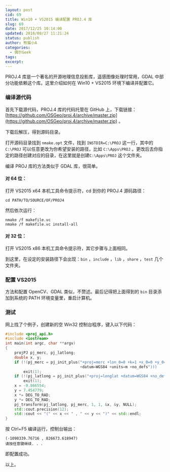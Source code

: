```yaml
---
layout: post
cid: 69
title: Win10 + VS2015 编译配置 PROJ.4 库
slug: 69
date: 2017/12/25 10:14:00
updated: 2018/08/27 11:21:24
status: publish
author: 熊猫小A
categories: 
  - 偶尔Geek
tags: 
excerpt: 
---
```



PROJ.4 库是一个著名的开源地理信息投影库，遥感图像处理时常用，GDAL 中部分功能依赖这个库。这里介绍如何在 Win10 + VS2015 环境下编译并配置它。

### 编译源代码

首先下载源代码，PROJ.4 库的代码托管在 GitHub 上，下载链接：[https://github.com/OSGeo/proj.4/archive/master.zip](https://github.com/OSGeo/proj.4/archive/master.zip) 。

下载后解压，得到源码目录。

打开源码目录找到 `nmake.opt` 文件，找到 `INSTDIR=C:\PROJ` 这一行，其中的 `C:\PROJ` 可以任意更改为你希望安装的路径，比如 `C:\Apps\PROJ` 。更改后去你指定的路径创建对应的目录，在这里就是创建`C:\Apps\PROJ` 这个文件夹。

编译 PROJ 库的方法类似于 GDAL 库，很简单。

#### 对 64 位：

打开 VS2015 x64 本机工具命令提示符，cd 到你的 PROJ.4 源码路径：

```
cd PATH/TO/SOURCE/OF/PROJ4
```

然后依次运行：

```
nmake /f makefile.vc 
nmake /f makefile.vc install-all
```

#### 对 32 位：

打开 VS2015 x86 本机工具命令提示符，其它步骤与上面相同。

到这里，在设定的安装路径下会出现：`bin` ，`include` ，`lib` ，`share` ，`test` 几个文件夹。 

### 配置 VS2015

方法和配置 OpenCV、GDAL 类似，不赘述。最后记得把上面得到的 `bin` 目录添加到系统的 PATH 环境变量里，重启计算机。

### 测试

网上找了个例子，创建新的空 Win32 控制台程序，键入以下代码：

```cpp
#include <proj_api.h>
#include <iostream>
int main(int argc, char **argv)
{
	projPJ pj_merc, pj_latlong;
	double x, y;
	if (!(pj_merc = pj_init_plus("+proj=merc +lon_0=0 +k=1 +x_0=0 +y_0=0 +ellps=WGS84
                                 +datum=WGS84 +units=m +no_defs")))
		exit(1);
	if (!(pj_latlong = pj_init_plus("+proj=longlat +datum=WGS84 +no_defs")))
		exit(1);
	x = -9.866554;
	y = 7.454779;
	x *= DEG_TO_RAD;
	y *= DEG_TO_RAD;
	pj_transform(pj_latlong, pj_merc, 1, 1, &x, &y, NULL);
	std::cout.precision(12);
	std::cout << "(" << x << " , " << y << ")" << std::endl;
}
```

按 Ctrl+F5 编译运行，控制台输出：

```
(-1098339.76716 , 826673.618947)
请按任意键继续. . .
```

即配置成功。

以上。